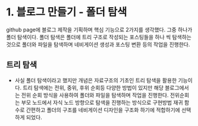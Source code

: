 # 1. 블로그 만들기 - 폴더 탐색
github page에 블로그 제작을 기획하며 핵심 기능으로 2가지를 생각했다.
그중 하나가 폴더 탐색이다. 폴더 탐색은 폴더에 트리 구조로 작성되는 포스팅들을 하나 씩 탐색하는 것으로 폴더와 파일을 탐색하며 네비게이션 생성과 포스팅 변환 등의 작업을 진행한다.

## 트리 탐색
- 사실 폴더 탐색이라고 했지만 개념은 자료구조의 기초인 트리 탐색을 활용한 기능이다.
트리 탐색에는 전위, 중위, 후위 순회등 다양한 방법이 있지만 해당 블로그에서는 전위 순회 방식을 사용하여 폴더와 파일을 탐색하며 작업을 진행한다. 전위순회는 부모 노드에서 자식 노드 방향으로 탐색을 진행하는 방식으로 구현방법 재귀 함수로 간편하고 폴더의 구조를 네비게이션 디자인을 구조화 하기에 적합하기에 선택하게 되었다.

